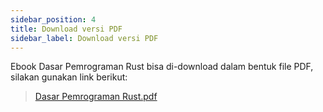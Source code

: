 ```yaml
---
sidebar_position: 4
title: Download versi PDF
sidebar_label: Download versi PDF
---
```


Ebook Dasar Pemrograman Rust bisa di-download dalam bentuk file PDF, silakan gunakan link berikut:

> [Dasar Pemrograman Rust.pdf](https://github.com/novalagung/dasarpemrogramanrust/raw/ebooks/dasarpemrogramanrust.pdf?v=v1.0.20231011)
